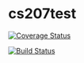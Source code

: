 # cs207test
[![Coverage Status](https://coveralls.io/repos/github/Peilin-D/cs207test/badge.svg?branch=master)](https://coveralls.io/github/Peilin-D/cs207test?branch=master)

[![Build Status](https://travis-ci.org/Peilin-D/cs207test.svg?branch=master)](https://travis-ci.org/Peilin-D/cs207test)
